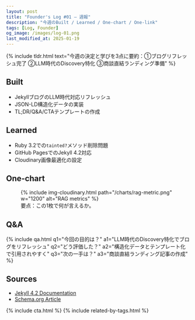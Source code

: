 ```yaml
---
layout: post
title: "Founder's Log #01 — 週報"
description: "今週のBuilt / Learned / One-chart / One-link"
tags: [Log, Founder]
og_image: /images/log-01.png
last_modified_at: 2025-01-19
---
```


{% include tldr.html text="今週の決定と学びを3点に要約：①ブログリフレッシュ完了 ②LLM時代のDiscovery特化 ③商談直結ランディング準備" %}

## Built
- JekyllブログのLLM時代対応リフレッシュ
- JSON-LD構造化データの実装
- TL;DR/Q&A/CTAテンプレートの作成

## Learned
- Ruby 3.2での`tainted?`メソッド削除問題
- GitHub PagesでのJekyll 4.2対応
- Cloudinary画像最適化の設定

## One-chart
<figure>
  {% include img-cloudinary.html path="/charts/rag-metric.png" w="1200" alt="RAG metrics" %}
  <figcaption>要点：この1枚で何が言えるか。</figcaption>
</figure>

## Q&A
{% include qa.html 
  q1="今回の目的は？" 
  a1="LLM時代のDiscovery特化でブログをリフレッシュ"
  q2="どう評価した？" 
  a2="構造化データとテンプレート化で引用されやすく"
  q3="次の一手は？" 
  a3="商談直結ランディング記事の作成"
%}

## Sources
- [Jekyll 4.2 Documentation](https://jekyllrb.com/docs/)
- [Schema.org Article](https://schema.org/Article)

{% include cta.html %}
{% include related-by-tags.html %}
